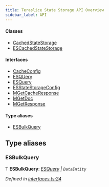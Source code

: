 ```yaml
---
title: Teraslice State Storage API Overview
sidebar_label: API
---
```


#### Classes

* [CachedStateStorage](classes/cachedstatestorage.md)
* [ESCachedStateStorage](classes/escachedstatestorage.md)

#### Interfaces

* [CacheConfig](interfaces/cacheconfig.md)
* [ESQUery](interfaces/esquery.md)
* [ESQuery](interfaces/esquery.md)
* [ESStateStorageConfig](interfaces/esstatestorageconfig.md)
* [MGetCacheResponse](interfaces/mgetcacheresponse.md)
* [MGetDoc](interfaces/mgetdoc.md)
* [MGetResponse](interfaces/mgetresponse.md)

#### Type aliases

* [ESBulkQuery](overview.md#esbulkquery)

## Type aliases

###  ESBulkQuery

Ƭ **ESBulkQuery**: *[ESQuery](interfaces/esquery.md) | `DataEntity`*

*Defined in [interfaces.ts:24](https://github.com/terascope/teraslice/blob/a3992c27/packages/teraslice-state-storage/src/interfaces.ts#L24)*
